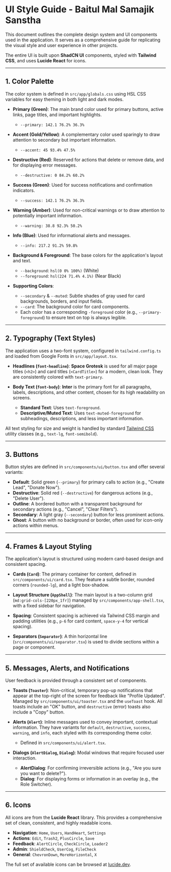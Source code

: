 # UI Style Guide - Baitul Mal Samajik Sanstha

This document outlines the complete design system and UI components used in the application. It serves as a comprehensive guide for replicating the visual style and user experience in other projects.

The entire UI is built upon **ShadCN UI** components, styled with **Tailwind CSS**, and uses **Lucide React** for icons.

---

## 1. Color Palette

The color system is defined in `src/app/globals.css` using HSL CSS variables for easy theming in both light and dark modes.

- **Primary (Green)**: The main brand color used for primary buttons, active links, page titles, and important highlights.
  - `--primary: 142.1 76.2% 36.3%`

- **Accent (Gold/Yellow)**: A complementary color used sparingly to draw attention to secondary but important information.
  - `--accent: 45 93.4% 47.5%`

- **Destructive (Red)**: Reserved for actions that delete or remove data, and for displaying error messages.
  - `--destructive: 0 84.2% 60.2%`

- **Success (Green)**: Used for success notifications and confirmation indicators.
  - `--success: 142.1 76.2% 36.3%`

- **Warning (Amber)**: Used for non-critical warnings or to draw attention to potentially important information.
  - `--warning: 38.8 92.3% 50.2%`
  
- **Info (Blue)**: Used for informational alerts and messages.
  - `--info: 217.2 91.2% 59.8%`

- **Background & Foreground**: The base colors for the application's layout and text.
  - `--background`: `hsl(0 0% 100%)` (White)
  - `--foreground`: `hsl(224 71.4% 4.1%)` (Near Black)

- **Supporting Colors**:
  - `--secondary` & `--muted`: Subtle shades of gray used for card backgrounds, borders, and input fields.
  - `--card`: The background color for card components.
  - Each color has a corresponding `-foreground` color (e.g., `--primary-foreground`) to ensure text on top is always legible.

---

## 2. Typography (Text Styles)

The application uses a two-font system, configured in `tailwind.config.ts` and loaded from Google Fonts in `src/app/layout.tsx`.

- **Headlines (`font-headline`)**: **Space Grotesk** is used for all major page titles (`<h2>`) and card titles (`<CardTitle>`) for a modern, clean look. They are consistently colored with `text-primary`.

- **Body Text (`font-body`)**: **Inter** is the primary font for all paragraphs, labels, descriptions, and other content, chosen for its high readability on screens.
  - **Standard Text**: Uses `text-foreground`.
  - **Descriptive/Muted Text**: Uses `text-muted-foreground` for subheadings, descriptions, and less important information.

All text styling for size and weight is handled by standard [Tailwind CSS](https://tailwindcss.com/) utility classes (e.g., `text-lg`, `font-semibold`).

---

## 3. Buttons

Button styles are defined in `src/components/ui/button.tsx` and offer several variants:

- **Default**: Solid green (`--primary`) for primary calls to action (e.g., "Create Lead", "Donate Now").
- **Destructive**: Solid red (`--destructive`) for dangerous actions (e.g., "Delete User").
- **Outline**: A bordered button with a transparent background for secondary actions (e.g., "Cancel", "Clear Filters").
- **Secondary**: A light gray (`--secondary`) button for less prominent actions.
- **Ghost**: A button with no background or border, often used for icon-only actions within menus.

---

## 4. Frames & Layout Styling

The application's layout is structured using modern card-based design and consistent spacing.

- **Cards (`Card`)**: The primary container for content, defined in `src/components/ui/card.tsx`. They feature a subtle border, rounded corners (`rounded-lg`), and a light box-shadow.

- **Layout Structure (`AppShell`)**: The main layout is a two-column grid (`md:grid-cols-[220px_1fr]`) managed by `src/components/app-shell.tsx`, with a fixed sidebar for navigation.

- **Spacing**: Consistent spacing is achieved via Tailwind CSS margin and padding utilities (e.g., `p-6` for card content, `space-y-4` for vertical spacing).

- **Separators (`Separator`)**: A thin horizontal line (`src/components/ui/separator.tsx`) is used to divide sections within a page or component.

---

## 5. Messages, Alerts, and Notifications

User feedback is provided through a consistent set of components.

- **Toasts (`Toaster`)**: Non-critical, temporary pop-up notifications that appear at the top-right of the screen for feedback like "Profile Updated". Managed by `src/components/ui/toaster.tsx` and the `useToast` hook. All toasts include an "OK" button, and `destructive` (error) toasts also include a "Copy" button.

- **Alerts (`Alert`)**: Inline messages used to convey important, contextual information. They have variants for `default`, `destructive`, `success`, `warning`, and `info`, each styled with its corresponding theme color.
  - Defined in `src/components/ui/alert.tsx`.

- **Dialogs (`AlertDialog`, `Dialog`)**: Modal windows that require focused user interaction.
  - **AlertDialog**: For confirming irreversible actions (e.g., "Are you sure you want to delete?").
  - **Dialog**: For displaying forms or information in an overlay (e.g., the Role Switcher).

---

## 6. Icons

All icons are from the **Lucide React** library. This provides a comprehensive set of clean, consistent, and highly readable icons.

- **Navigation**: `Home`, `Users`, `HandHeart`, `Settings`
- **Actions**: `Edit`, `Trash2`, `PlusCircle`, `Save`
- **Feedback**: `AlertCircle`, `CheckCircle`, `Loader2`
- **Admin**: `ShieldCheck`, `UserCog`, `FileCheck`
- **General**: `ChevronDown`, `MoreHorizontal`, `X`

The full set of available icons can be browsed at [lucide.dev](https://lucide.dev/).